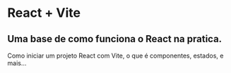 # React + Vite
## Uma base de como funciona o React na pratica.

Como iniciar um projeto React com Vite, o que é componentes, estados, e mais...
